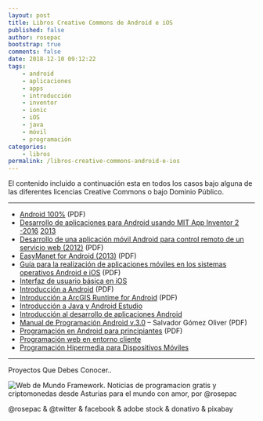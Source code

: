```yaml
---
layout: post
title: Libros Creative Commons de Android e iOS
published: false
author: rosepac
bootstrap: true
comments: false
date: 2018-12-10 09:12:22
tags:
    - android
    - aplicaciones
    - apps
    - introducción
    - inventor
    - ionic
    - iOS
    - java
    - móvil
    - programación
categories:
    - libros
permalink: /libros-creative-commons-android-e-ios
---
```

El contenido incluido a continuación esta en todos los casos bajo alguna de las diferentes licencias Creative Commons o bajo Dominio Público.

* * *

  * [Android 100%][1] (PDF)
  * [Desarrollo de aplicaciones para Android usando MIT App Inventor 2 -2016][2] [2013][3]
  * [Desarrollo de una aplicación móvil Android para control remoto de un servicio web (2012)][4] (PDF)
  * [EasyManet for Android (2013)][5] (PDF)
  * [Guía para la realización de aplicaciones móviles en los sistemas operativos Android e iOS][6] (PDF)
  * [Interfaz de usuario básica en iOS][7]
  * [Introducción a Android][8] (PDF)
  * [Introducción a ArcGIS Runtime for Android][9] (PDF)
  * [Introducción a Java y Android Estudio][10]
  * [Introducción al desarrollo de aplicaciones Android][11]
  * [Manual de Programación Android v.3.0][12] &#8211; Salvador Gómez Oliver (PDF)
  * [Programación en Android para principiantes][13] (PDF)
  * [Programación web en entorno cliente][14]
  * [Programación Hipermedia para Dispositivos Móviles][15]

* * *


  Proyectos Que Debes Conocer..



     


![Web de Mundo Framework. Noticias de programacion gratis y criptomonedas desde Asturias para el mundo con amor, por @rosepac][16]


  @rosepac & @twitter & facebook & adobe stock & donativo & pixabay


 [1]: https://drive.google.com/file/d/0BwVU1KZh_7htTmxPdmRmTVpaYjg/view
 [2]: https://openlibra.com/en/book/download/desarrollo-de-aplicaciones-para-android-usando-mit-app-inventor-2
 [3]: https://tecnoarboleda.files.wordpress.com/2014/02/desarrollo-para-android-usando-mit-appinventor.pdf
 [4]: https://e-archivo.uc3m.es/bitstream/handle/10016/16913/TFG_Maria_Lozano_Perez.pdf
 [5]: https://riunet.upv.es/bitstream/handle/10251/32786/Memoria.pdf
 [6]: http://repository.udistrital.edu.co/bitstream/11349/6274/1/AvilaCruzHelmanCamilo2017.pdf
 [7]: https://mastermoviles.gitbooks.io/interfaz-de-usuario-basico-en-ios/content
 [8]: http://www.it-docs.net/ddata/18.pdf
 [9]: https://desarrolloappandroid.files.wordpress.com/2013/06/arcgis-runtime-sdk-for-android.pdf
 [10]: https://www.gitbook.com/book/mastermoviles/introduccion-a-java-y-eclipse/details
 [11]: https://www.gitbook.com/book/ajgallego/introduccion-a-android/details
 [12]: https://archive.org/details/ManualProgramacionAndroid
 [13]: https://openlibra.com/es/book/download/curso-de-programacion-en-android-para-principiantes
 [14]: https://www.gitbook.com/book/josh1982/programacion-web-en-cliente/details
 [15]: https://www.gitbook.com/book/mastermoviles/programacion-hipermedia-para-dispositivos-moviles/details
 [16]: https://image.ibb.co/iTckvT/mundo-framework-1350x167-steemit.png